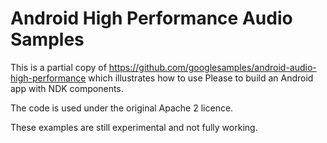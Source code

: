 Android High Performance Audio Samples
======================================

This is a partial copy of https://github.com/googlesamples/android-audio-high-performance
which illustrates how to use Please to build an Android app with NDK components.

The code is used under the original Apache 2 licence.

These examples are still experimental and not fully working.
